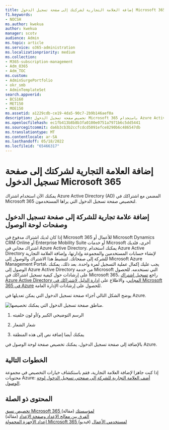 ```yaml
---
title: إضافة العلامة التجارية لشركتك إلى صفحة تسجيل الدخول Microsoft 365
f1.keywords:
- NOCSH
ms.author: kwekua
author: kwekua
manager: scotv
audience: Admin
ms.topic: article
ms.service: o365-administration
ms.localizationpriority: medium
ms.collection:
- M365-subscription-management
- Adm_O365
- Adm_TOC
ms.custom:
- AdminSurgePortfolio
- okr_smb
- AdminTemplateSet
search.appverid:
- BCS160
- MET150
- MOE150
ms.assetid: a1229cdb-ce19-4da5-90c7-2b9b146aef0a
description: تخصيص صفحة تسجيل الدخول Microsoft 365 باستخدام Azure Active Directory. يمكنك إضافة رسم توضيحي وشعار ونص إلى صفحة تسجيل الدخول.
ms.openlocfilehash: ec1fb413b8b8b3fa0100e0751a7971b6c5dd5441
ms.sourcegitcommit: da6b3cb3b2ccfcdcd5091efce8290b6c486547db
ms.translationtype: MT
ms.contentlocale: ar-SA
ms.lasthandoff: 05/18/2022
ms.locfileid: "65466317"
---
```

# <a name="add-your-company-branding-to-the-microsoft-365-sign-in-page"></a>إضافة العلامة التجارية لشركتك إلى صفحة تسجيل الدخول Microsoft 365

 يمكنك الآن استخدام اشتراك Azure Active Directory (AD) المضمن مع اشتراكك في Microsoft 365 لتخصيص صفحة تسجيل الدخول التي يراها المستخدمون. 
  
## <a name="add-company-branding-to-your-sign-in-page-and-access-panel-pages"></a>إضافة علامة تجارية للشركة إلى صفحة تسجيل الدخول وصفحات لوحة الوصول

إذا كان لديك اشتراك مدفوع في Microsoft 365 للأعمال أو Microsoft Dynamics CRM Online أو Enterprise Mobility Suite أو خدمات Microsoft أخرى، فلديك اشتراك مجاني في Azure Active Directory. يمكنك استخدام Azure Active Directory لإنشاء حسابات المستخدمين والمجموعة وإدارتها، وإضافة العلامة التجارية للشركة إلى صفحاتك. لتنشيط هذا الاشتراك والوصول إلى Microsoft Azure Management Portal، يجب عليك إكمال عملية التسجيل لمرة واحدة. بعد ذلك، يمكنك الوصول إلى Azure Active Directory من خدمة Microsoft التي تستخدمه. للحصول على إرشادات حول كيفية تسجيل اشتراكك في Microsoft 365، راجع [تسجيل اشتراك Azure Active Directory المجاني](../../compliance/use-your-free-azure-ad-subscription-in-office-365.md)، والاطلاع على [إدارة الدليل لاشتراكك في Microsoft 365 في Azure](/azure/active-directory/fundamentals/active-directory-how-subscriptions-associated-directory) للحصول على إرشادات الإدارة العامة. 
  
يوضح الشكل التالي أجزاء صفحة تسجيل الدخول التي يمكن تعديلها في Azure.
  
![مناطق صفحة تسجيل الدخول التي يمكنك تخصيصها.](../../media/screenshotbranding.png)
  
1. الرسم التوضيحي الكبير و/أو لون خلفيته
    
2. شعار الشعار
    
3. يمكنك أيضا إضافة نص إلى هذه المنطقة
    
بالإضافة إلى صفحة تسجيل الدخول، يمكنك تخصيص صفحة لوحة الوصول في Azure.
  
## <a name="next-steps"></a>الخطوات التالية

إذا كنت جاهزا لإضافة العلامة التجارية، فقم باستكشاف خيارات التخصيص في مجموعة محتويات Azure: [أضف العلامة التجارية للشركة إلى صفحتي تسجيل الدخول لوحة الوصول](/azure/active-directory/fundamentals/customize-branding).

## <a name="related-content"></a>المحتوى ذو الصلة

[تخصيص نسق Microsoft 365 لمؤسستك](customize-your-organization-theme.md) (مقالة)\
[الفرق بين معالج الإعداد وصفحة الإعداد](o365-setup-wizard-and-setup-page.md) (مقالة)\
[إعداد الأجهزة المحمولة Microsoft 365 لمستخدمي الأعمال](../../business/set-up-mobile-devices.md) (فيديو)